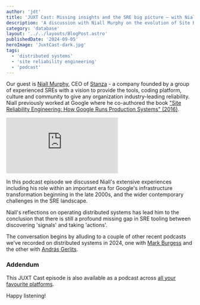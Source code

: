 ```yaml
---
author: 'jdt'
title: 'JUXT Cast: Missing insights and the SRE big picture — with Niall Murphy'
description: 'A discussion with Niall Murphy on the evolution of Site Reliability Engineering (SRE) and the challenges of building distributed systems'
category: 'database'
layout: '../../layouts/BlogPost.astro'
publishedDate: '2024-09-05'
heroImage: 'JuxtCast-dark.jpg'
tags:
  - 'distributed systems'
  - 'site reliability engineering'
  - 'podcast'
---
```


Our guest is <a href="https://relyabilit.ie/">Niall Murphy</a>, CEO of [Stanza](https://www.stanza.systems/) - a company founded by a group of experienced SREs with a vision to provide the tools, coding platform, culture and community to give any organization industry-leading reliability. Niall previously worked at Google where he co-authored the book <a href="https://sre.google/books/">"Site Reliability Engineering: How Google Runs Production Systems" (2016)</a>.<br/>

<iframe class='aspect-video w-full' src="https://www.youtube.com/embed/W2uavVs3BsI?si=U5cd0I9EKXd8C5-5" title="YouTube video player" frameborder="0" allow="accelerometer; autoplay; clipboard-write; encrypted-media; gyroscope; picture-in-picture; web-share" referrerpolicy="strict-origin-when-cross-origin" allowfullscreen></iframe>

In this podcast episode we discussed Niall's extensive experiences including his role within an important era for Google's infrastructure transformation beginning in the late 2000s, and the wider contemporary challenges in the SRE landscape.

Niall's reflections on operating distributed systems has lead him to the conclusion that there is still a profound missing gap in SRE tooling between discovering 'signals' and taking 'actions'.

The conversation begins by alluding to a couple of other recent podcasts we've recorded on distributed systems in 2024, one with <a href="/blog/promise-theory-with-mark-burgess/">Mark Burgess</a> and the other with <a href="/blog/distributed-consistency-podcast/">András Gerlits</a>.

### Addendum

This JUXT Cast episode is also available as a podcast across [all your favourite platforms](https://pnc.st/s/juxt-cast/f45e27c0/juxt-cast-50-years-of-sql-15-years-of-jooq-with-lukas-eder).

Happy listening!
